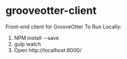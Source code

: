 # grooveotter-client
Front-end client for GrooveOtter
To Run Locally: 
1. NPM install --save 
2. gulp watch 
3. Open http://localhost:8000/

